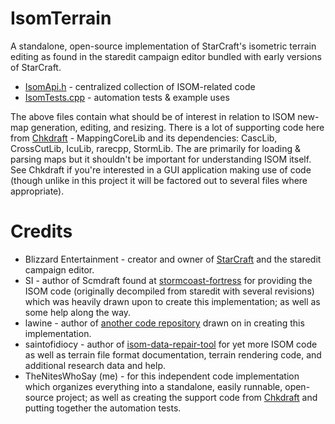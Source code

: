 # IsomTerrain
A standalone, open-source implementation of StarCraft's isometric terrain editing as found in the staredit campaign editor bundled with early versions of StarCraft.

- [IsomApi.h](https://github.com/TheNitesWhoSay/IsomTerrain/blob/main/IsomTerrain/IsomApi.h) - centralized collection of ISOM-related code
- [IsomTests.cpp](https://github.com/TheNitesWhoSay/IsomTerrain/blob/main/IsomTerrain/IsomTests.cpp) - automation tests & example uses

The above files contain what should be of interest in relation to ISOM new-map generation, editing, and resizing. There is a lot of supporting code here from [Chkdraft](https://github.com/TheNitesWhoSay/Chkdraft) - MappingCoreLib and its dependencies: CascLib, CrossCutLib, IcuLib, rarecpp, StormLib. The are primarily for loading & parsing maps but it shouldn't be important for understanding ISOM itself. See Chkdraft if you're interested in a GUI application making use of code (though unlike in this project it will be factored out to several files where appropriate).

# Credits
- Blizzard Entertainment - creator and owner of [StarCraft](https://starcraft.com/en-us/) and the staredit campaign editor.
- SI - author of Scmdraft found at [stormcoast-fortress](http://www.stormcoast-fortress.net/) for providing the ISOM code (originally decompiled from staredit with several revisions) which was heavily drawn upon to create this implementation; as well as some help along the way.
- lawine - author of [another code repository](https://github.com/TheNitesWhoSay/lawine) drawn on in creating this implementation.
- saintofidiocy - author of [isom-data-repair-tool](https://github.com/saintofidiocy/ISOM) for yet more ISOM code as well as terrain file format documentation, terrain rendering code, and additional research data and help.
- TheNitesWhoSay (me) - for this independent code implementation which organizes everything into a standalone, easily runnable, open-source project; as well as creating the support code from [Chkdraft](https://github.com/TheNitesWhoSay/Chkdraft) and putting together the automation tests.
